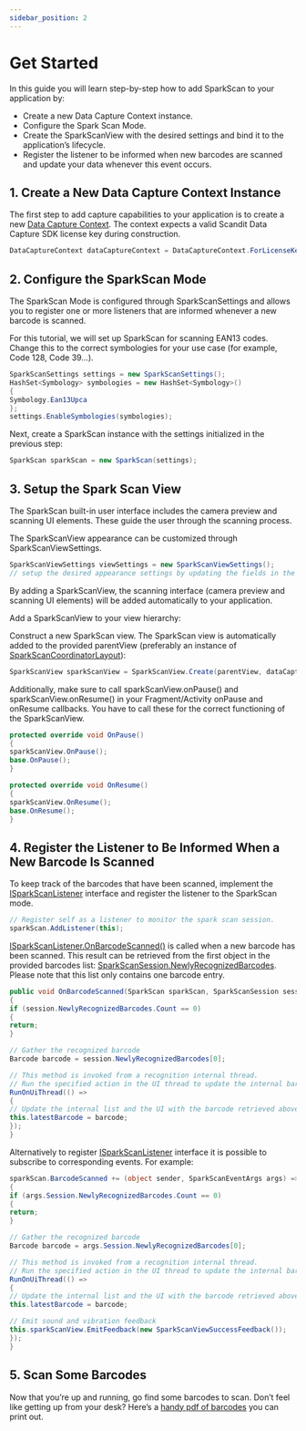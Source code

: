 ```yaml
---
sidebar_position: 2
---
```


# Get Started

In this guide you will learn step-by-step how to add SparkScan to your application by:

- Create a new Data Capture Context instance.
- Configure the Spark Scan Mode.
- Create the SparkScanView with the desired settings and bind it to the application’s lifecycle.
- Register the listener to be informed when new barcodes are scanned and update your data whenever this event occurs.

## 1. Create a New Data Capture Context Instance

The first step to add capture capabilities to your application is to create a new [Data Capture Context](core/api/data-capture-context.html#class-scandit.datacapture.core.DataCaptureContext). The context expects a valid Scandit Data Capture SDK license key during construction.

```c#
DataCaptureContext dataCaptureContext = DataCaptureContext.ForLicenseKey("-- ENTER YOUR SCANDIT LICENSE KEY HERE--");
```

## 2. Configure the SparkScan Mode

The SparkScan Mode is configured through SparkScanSettings and allows you to register one or more listeners that are informed whenever a new barcode is scanned.

For this tutorial, we will set up SparkScan for scanning EAN13 codes. Change this to the correct symbologies for your use case (for example, Code 128, Code 39…).

```c#
SparkScanSettings settings = new SparkScanSettings();
HashSet<Symbology> symbologies = new HashSet<Symbology>()
{
Symbology.Ean13Upca
};
settings.EnableSymbologies(symbologies);
```

Next, create a SparkScan instance with the settings initialized in the previous step:

```c#
SparkScan sparkScan = new SparkScan(settings);
```

## 3. Setup the Spark Scan View

The SparkScan built-in user interface includes the camera preview and scanning UI elements. These guide the user through the scanning process.

The SparkScanView appearance can be customized through SparkScanViewSettings.

```c#
SparkScanViewSettings viewSettings = new SparkScanViewSettings();
// setup the desired appearance settings by updating the fields in the object above
```

By adding a SparkScanView, the scanning interface (camera preview and scanning UI elements) will be added automatically to your application.

Add a SparkScanView to your view hierarchy:

Construct a new SparkScan view. The SparkScan view is automatically added to the provided parentView (preferably an instance of [SparkScanCoordinatorLayout](barcode-capture/api/ui/spark-scan-view.html#class-scandit.datacapture.barcode.spark.ui.SparkScanCoordinatorLayout)):

```c#
SparkScanView sparkScanView = SparkScanView.Create(parentView, dataCaptureContext, sparkScan, viewSettings);
```

Additionally, make sure to call sparkScanView.onPause() and sparkScanView.onResume() in your Fragment/Activity onPause and onResume callbacks. You have to call these for the correct functioning of the SparkScanView.

```c#
protected override void OnPause()
{
sparkScanView.OnPause();
base.OnPause();
}

protected override void OnResume()
{
sparkScanView.OnResume();
base.OnResume();
}
```

## 4. Register the Listener to Be Informed When a New Barcode Is Scanned

To keep track of the barcodes that have been scanned, implement the [ISparkScanListener](barcode-capture/api/spark-scan-listener.html#interface-scandit.datacapture.barcode.spark.ISparkScanListener) interface and register the listener to the SparkScan mode.

```c#
// Register self as a listener to monitor the spark scan session.
sparkScan.AddListener(this);
```

[ISparkScanListener.OnBarcodeScanned()](barcode-capture/api/spark-scan-listener.html#method-scandit.datacapture.barcode.spark.ISparkScanListener.OnBarcodeScanned) is called when a new barcode has been scanned. This result can be retrieved from the first object in the provided barcodes list: [SparkScanSession.NewlyRecognizedBarcodes](barcode-capture/api/spark-scan-session.html#property-scandit.datacapture.barcode.spark.SparkScanSession.NewlyRecognizedBarcodes). Please note that this list only contains one barcode entry.

```c#
public void OnBarcodeScanned(SparkScan sparkScan, SparkScanSession session, IFrameData? data)
{
if (session.NewlyRecognizedBarcodes.Count == 0)
{
return;
}

// Gather the recognized barcode
Barcode barcode = session.NewlyRecognizedBarcodes[0];

// This method is invoked from a recognition internal thread.
// Run the specified action in the UI thread to update the internal barcode list.
RunOnUiThread(() =>
{
// Update the internal list and the UI with the barcode retrieved above
this.latestBarcode = barcode;
});
}
```

Alternatively to register [ISparkScanListener](barcode-capture/api/spark-scan-listener.html#interface-scandit.datacapture.barcode.spark.ISparkScanListener) interface it is possible to subscribe to corresponding events. For example:

```c#
sparkScan.BarcodeScanned += (object sender, SparkScanEventArgs args) =>
{
if (args.Session.NewlyRecognizedBarcodes.Count == 0)
{
return;
}

// Gather the recognized barcode
Barcode barcode = args.Session.NewlyRecognizedBarcodes[0];

// This method is invoked from a recognition internal thread.
// Run the specified action in the UI thread to update the internal barcode list.
RunOnUiThread(() =>
{
// Update the internal list and the UI with the barcode retrieved above
this.latestBarcode = barcode;

// Emit sound and vibration feedback
this.sparkScanView.EmitFeedback(new SparkScanViewSuccessFeedback());
});
}
```

## 5. Scan Some Barcodes

Now that you’re up and running, go find some barcodes to scan. Don’t feel like getting up from your desk? Here’s a [handy pdf of barcodes](https://github.com/Scandit/.github/blob/main/images/PrintTheseBarcodes.pdf)
you can print out.
